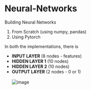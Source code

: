 # Neural-Networks

Building Neural Networks
1. From Scratch (using numpy, pandas)
2. Using Pytorch

In both the implementations, there is<br />
- **INPUT LAYER** (8 nodes - features)<br />
- **HIDDEN LAYER 1** (10 nodes)<br />
- **HIDDEN LAYER 2** (10 nodes)<br />
- **OUTPUT LAYER** (2 nodes - 0 or 1)<br />
\
![image](https://user-images.githubusercontent.com/94833021/196439903-09d8d6e3-dd8c-4484-82fb-b608a1a94ae2.png)
